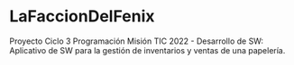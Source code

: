 # LaFaccionDelFenix
Proyecto Ciclo 3 Programación Misión TIC 2022 - Desarrollo de SW: Aplicativo de SW para la gestión de inventarios y ventas de una papelería.
